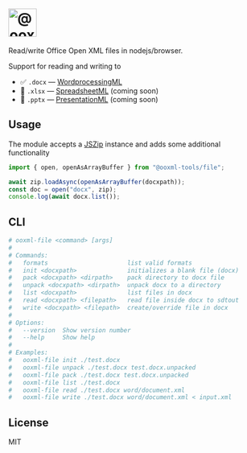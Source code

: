 <h1>
    <picture>
        <source media="(prefers-color-scheme: dark)" srcset="https://ooxml-tools.github.io/design/images/file-dark.png">
        <source media="(prefers-color-scheme: light)" srcset="https://ooxml-tools.github.io/design/images/file-light.png">
        <img alt="@ooxml-tools/file" height="56" src="https://ooxml-tools.github.io/design/images/file-light.png">
    </picture>
</h1>

Read/write Office Open XML files in nodejs/browser.

Support for reading and writing to

- ✅ `.docx` — [WordprocessingML](http://officeopenxml.com/anatomyofOOXML.php)
- 👷 `.xlsx` — [SpreadsheetML](http://officeopenxml.com/anatomyofOOXML-xlsx.php) (coming soon)
- 👷 `.pptx` — [PresentationML](http://officeopenxml.com/anatomyofOOXML-pptx.php) (coming soon)

## Usage

The module accepts a [JSZip](https://github.com/Stuk/jszip) instance and adds some additional functionality

```js
import { open, openAsArrayBuffer } from "@ooxml-tools/file";

await zip.loadAsync(openAsArrayBuffer(docxpath));
const doc = open("docx", zip);
console.log(await docx.list());
```

## CLI

```bash
# ooxml-file <command> [args]
#
# Commands:
#   formats                      list valid formats
#   init <docxpath>              initializes a blank file (docx)
#   pack <docxpath> <dirpath>    pack directory to docx file
#   unpack <docxpath> <dirpath>  unpack docx to a directory
#   list <docxpath>              list files in docx
#   read <docxpath> <filepath>   read file inside docx to sdtout
#   write <docxpath> <filepath>  create/override file in docx
#
# Options:
#   --version  Show version number                                       [boolean]
#   --help     Show help                                                 [boolean]
#
# Examples:
#   ooxml-file init ./test.docx
#   ooxml-file unpack ./test.docx test.docx.unpacked
#   ooxml-file pack ./test.docx test.docx.unpacked
#   ooxml-file list ./test.docx
#   ooxml-file read ./test.docx word/document.xml
#   ooxml-file write ./test.docx word/document.xml < input.xml
```

## License

MIT
